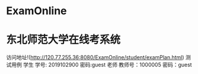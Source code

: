 # ExamOnline
# 东北师范大学在线考系统
访问地址!(http://120.77.255.36:8080/ExamOnline/student/examPlan.html)
测试用例
学生
学号: 2019102900 密码:guest
老师
教师号：1000005 密码：guest
